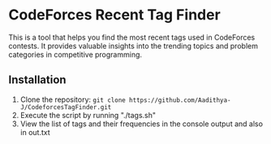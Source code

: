 # CodeForces Recent Tag Finder

This is a tool that helps you find the most recent tags used in CodeForces contests. It provides valuable insights into the trending topics and problem categories in competitive programming.

## Installation

1. Clone the repository: `git clone https://github.com/Aadithya-J/CodeforcesTagFinder.git`
2. Execute the script by running "./tags.sh"
3. View the list of tags and their frequencies in the console output and also in out.txt